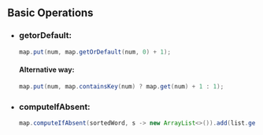 ## Basic Operations
* ### getorDefault:
  ```java
  map.put(num, map.getOrDefault(num, 0) + 1);
  ```
  #### Alternative way:
  ```java
  map.put(num, map.containsKey(num) ? map.get(num) + 1 : 1);
  ```

* ### computeIfAbsent: 
  ```java
  map.computeIfAbsent(sortedWord, s -> new ArrayList<>()).add(list.get(i));
  ```
